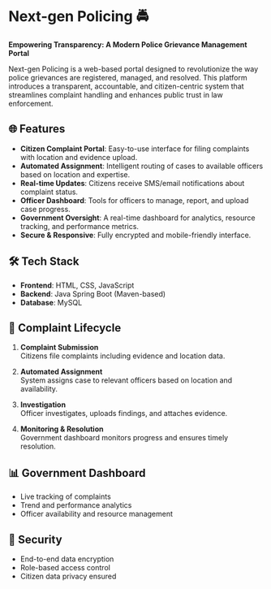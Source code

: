 # Next-gen Policing 🚔

**Empowering Transparency: A Modern Police Grievance Management Portal**

Next-gen Policing is a web-based portal designed to revolutionize the way police grievances are registered, managed, and resolved. This platform introduces a transparent, accountable, and citizen-centric system that streamlines complaint handling and enhances public trust in law enforcement.

## 🌐 Features

- **Citizen Complaint Portal**: Easy-to-use interface for filing complaints with location and evidence upload.
- **Automated Assignment**: Intelligent routing of cases to available officers based on location and expertise.
- **Real-time Updates**: Citizens receive SMS/email notifications about complaint status.
- **Officer Dashboard**: Tools for officers to manage, report, and upload case progress.
- **Government Oversight**: A real-time dashboard for analytics, resource tracking, and performance metrics.
- **Secure & Responsive**: Fully encrypted and mobile-friendly interface.

## 🛠️ Tech Stack

- **Frontend**: HTML, CSS, JavaScript  
- **Backend**: Java Spring Boot (Maven-based)  
- **Database**: MySQL

## 🔄 Complaint Lifecycle

1. **Complaint Submission**  
   Citizens file complaints including evidence and location data.

2. **Automated Assignment**  
   System assigns case to relevant officers based on location and availability.

3. **Investigation**  
   Officer investigates, uploads findings, and attaches evidence.

4. **Monitoring & Resolution**  
   Government dashboard monitors progress and ensures timely resolution.

## 📊 Government Dashboard

- Live tracking of complaints
- Trend and performance analytics
- Officer availability and resource management

## 🔐 Security

- End-to-end data encryption  
- Role-based access control  
- Citizen data privacy ensured
